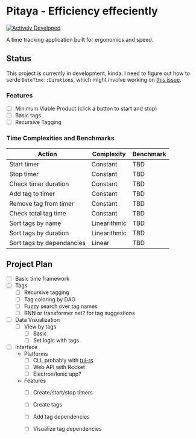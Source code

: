 # Pitaya - Efficiency effeciently

[![Actively Developed](https://img.shields.io/badge/Maintenance%20Level-Actively%20Developed-brightgreen.svg)](https://gist.github.com/cheerfulstoic/d107229326a01ff0f333a1d3476e068d)

A time tracking application built for ergonomics and speed.

## Status

This project is currently in development, kinda. I need to figure out how to serde `DateTime::Duration`s, which might involve working on [this issue](https://github.com/chronotope/chrono/issues/117).

### Features
- [ ] Minimum Viable Product (click a button to start and stop)
- [ ] Basic tags
- [ ] Recursive Tagging

### Time Complexities and Benchmarks
| Action | Complexity | Benchmark |
|--------|------------|-----------|
Start timer | Constant | TBD
Stop timer | Constant | TBD
Check timer duration | Constant | TBD
Add tag to timer | Constant | TBD
Remove tag from timer | Constant | TBD
Check total tag time | Constant | TBD
Sort tags by name | Linearithmic | TBD
Sort tags by duration | Linearithmic | TBD
Sort tags by dependancies | Linear | TBD

## Project Plan

- [ ] Basic time framework
- [ ] Tags
	- [ ] Recursive tagging
	- [ ] Tag coloring by DAG
	- [ ] Fuzzy search over tag names
	- [ ] RNN or transformer net? for tag suggestions
- [ ] Data Visualization
	- [ ] View by tags
		- [ ] Basic
		- [ ] Set logic with tags
- [ ] Interface
	- Platforms
		- [ ] CLI, probably with [tui-rs](https://github.com/fdehau/tui-rs)
		- [ ] Web API with Rocket
		- [ ] Electron/Ionic app?
	- Features
		- [ ] Create/start/stop timers
		- [ ] Create tags
		- [ ] Add tag dependencies
		- [ ] Visualize tag dependencies

